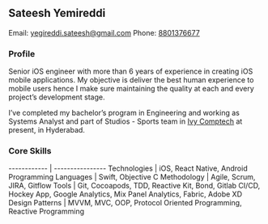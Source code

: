 ##                                                    Sateesh Yemireddi

Email: [yegireddi.sateesh@gmail.com](mailto:yegireddi.sateesh@gmail.com)             Phone: [8801376677](tel:+918801376677)

### Profile

Senior iOS engineer with more than 6 years of experience in creating iOS mobile applications. My objective is deliver the best human experience to mobile users hence I make sure maintaining the quality at each and every project’s development stage.

I’ve completed my bachelor’s program in Engineering and working as Systems Analyst and part of Studios - Sports team in [Ivy Comptech](https://www.ivy.global/) at present, in Hyderabad.


### Core Skills

------------ | ----------------
Technologies | iOS, React Native, Android
Programming Languages | Swift, Objective C
Methodology | Agile, Scrum, JIRA, Gitflow
Tools | Git, Cocoapods, TDD, Reactive Kit, Bond, Gitlab CI/CD, Hockey App, Google Analytics, Mix Panel Analytics, Fabric, Adobe XD
Design Patterns | MVVM, MVC, OOP, Protocol Oriented Programming, Reactive Programming
